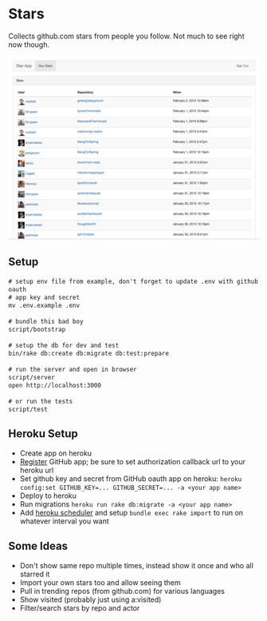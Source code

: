 # Stars

Collects github.com stars from people you follow. Not much to see right now though.

![screenshot](docs/images/screenshot.png)

## Setup

```
# setup env file from example, don't forget to update .env with github oauth
# app key and secret
mv .env.example .env

# bundle this bad boy
script/bootstrap

# setup the db for dev and test
bin/rake db:create db:migrate db:test:prepare

# run the server and open in browser
script/server
open http://localhost:3000

# or run the tests
script/test
```

## Heroku Setup

* Create app on heroku
* [Register](https://github.com/settings/applications/new) GitHub app; be sure to set authorization callback url to your heroku url
* Set github key and secret from GitHub oauth app on heroku: `heroku config:set GITHUB_KEY=... GITHUB_SECRET=... -a <your app name>`
* Deploy to heroku
* Run migrations `heroku run rake db:migrate -a <your app name>`
* Add [heroku scheduler](https://addons.heroku.com/scheduler) and setup `bundle exec rake import` to run on whatever interval you want

## Some Ideas

* Don't show same repo multiple times, instead show it once and who all starred it
* Import your own stars too and allow seeing them
* Pull in trending repos (from github.com) for various languages
* Show visited (probably just using a:visited)
* Filter/search stars by repo and actor
